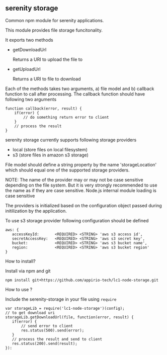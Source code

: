 serenity storage
---

Common npm module for serenity applications.

This module provides file storage funcitonality.

It exports two methods

- getDownloadUrl

  Returns a URI to upload the file to
  
- getUploadUrl
  
  Returns a URI to file to download
  

Each of the methods takes two arguments, a) file model and b) callback function to call after processing. The callback function should have following two arguments

```
function callback(error, result) {
    if(error) {
        // do something return error to client
    }
    // process the result
}
```

serenity storage currently supports following storage providers

- local (store files on local filesystem)
- s3 (store files in amazon s3 storage)

File model should define a string property by the name 'storageLocation' which should equal one of the supported storage providers.

NOTE: The name of the provider may or may not be case sensitive depending on the file system. But it is very strongly recommended to use the name as if they are case sensitive. Node.js internal module loading is case sensitive

The providers is initialized based on the configuration object passed during initilization by the application.

To use s3 storage provider following configuration should be defined

```
aws: {
   accessKeyId:       <REQUIRED> <STRING> 'aws s3 access id',
   secretAccessKey:   <REQUIRED> <STRING> 'aws s3 secret key',
   bucket:            <REQUIRED> <STRING> 'aws s3 bucket name',
   region:            <REQUIRED> <STRING> 'aws s3 bucket region'
}
 ```
 
 How to install?

 Install via npm and git

 ```
 npm install git+https://github.com/appirio-tech/lc1-node-storage.git
 ```

 How to use ?
 
 Include the serenity-storage in your file using ```require```
 ```
 var storageLib = require('lc1-node-storage')(config);
 // to get download uri
 storageLib.getDownloadUrl(file, function(error, result) {
    if(error) {
        // send error to client
        res.status(500).send(error);
    }
    // process the result and send to client
    res.status(200).send(result);
 }):
 ```
